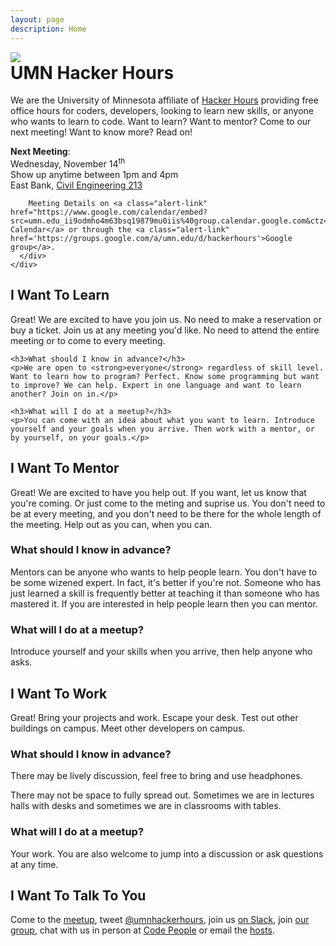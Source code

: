 ```yaml
---
layout: page
description: Home
---
```

<div class="page-header">
  <div class="row">
    <div class="col-md-2">
      <img src="img/logo.jpg" class="img-responsive" />
    </div>
    <div class="col-md-8">
      <h1 style="margin-top:0">UMN Hacker Hours</h1>
      <p>We are the University of Minnesota affiliate of <a href="http://hackerhours.org/">Hacker Hours</a> providing free office hours for coders, developers, looking to learn new skills, or anyone who wants to learn to code. Want to learn? Want to mentor? Come to our next meeting! Want to know more? Read on!</p>
      <div class="alert alert-success" role="alert">
        <a class="anchor" id="next_meeting"></a>
        <strong>Next Meeting</strong>:<br />
        Wednesday, November 14<sup>th</sup><br />
        Show up anytime between 1pm and 4pm<br />
        East Bank, <a href="https://roomsearch.umn.edu/roomsearch/#/rooms/b0b85352-6f5d-4165-9361-39bc6d32adc2">Civil Engineering 213</a><br />
        <!-- West Bank, <a href="https://roomsearch.umn.edu/roomsearch/#/rooms/8eb3e115-93bc-4173-b680-30f200e00cf0">Social Sciences 278</a><br /> -->
        <!-- St. Paul, <a href="https://roomsearch.umn.edu/roomsearch/#/rooms/236c88ec-0616-496e-bdfa-7d3b96ee9e33">Borlaug Hall 365</a><br /> -->

        Meeting Details on <a class="alert-link" href="https://www.google.com/calendar/embed?src=umn.edu_ii9odmho4m63bsq19879mu0iis%40group.calendar.google.com&ctz=America/Chicago">Our Calendar</a> or through the <a class="alert-link" href='https://groups.google.com/a/umn.edu/d/hackerhours'>Google group</a>.
      </div>
    </div>
  </div>
</div>

<div class="row">
  <div class="col-md-4">
    <h2>I Want To Learn</h2>
    <p>Great! We are excited to have you join us. No need to make a reservation or buy a ticket. Join us at any meeting you'd like. No need to attend the entire meeting or to come to every meeting.</p>

    <h3>What should I know in advance?</h3>
    <p>We are open to <strong>everyone</strong> regardless of skill level. Want to learn how to program? Perfect. Know some programming but want to improve? We can help. Expert in one language and want to learn another? Join on in.</p>

    <h3>What will I do at a meetup?</h3>
    <p>You can come with an idea about what you want to learn. Introduce yourself and your goals when you arrive. Then work with a mentor, or by yourself, on your goals.</p>
  </div>
  <div class="col-md-4">
    <h2>I Want To Mentor</h2>
    <p>Great! We are excited to have you help out. If you want, let us know that you're coming. Or just come to the meting and suprise us. You don't need to be at every meeting, and you don't need to be there for the whole length of the meeting. Help out as you can, when you can.</p>
    <h3>What should I know in advance?</h3>
    <p>Mentors can be anyone who wants to help people learn. You don't have to be some wizened expert. In fact, it's better if you're not. Someone who has just learned a skill is frequently better at teaching it than someone who has mastered it. If you are interested in help people learn then you can mentor.</p>
    <h3>What will I do at a meetup?</h3>
    <p>Introduce yourself and your skills when you arrive, then help anyone who asks.</p>
  </div>
  <div class="col-md-4">
    <h2>I Want To Work</h2>
    <p>Great! Bring your projects and work.  Escape your desk. Test out other buildings on campus.  Meet other developers on campus.</p>
    <h3>What should I know in advance?</h3>
    <p>There may be lively discussion, feel free to bring and use headphones.</p>
    <p>There may not be space to fully spread out.  Sometimes we are in lectures halls with desks and sometimes we are in classrooms with tables.</p>
    <h3>What will I do at a meetup?</h3>
    <p>Your work.  You are also welcome to jump into a discussion or ask questions at any time.</p>
  </div>
</div>

## I Want To Talk To You

Come to the [meetup](#next_meeting), tweet [@umnhackerhours](https://twitter.com/umnhackerhours), join us [on Slack](https://tech-peoaple-umn.slack.com/), join [our group](https://groups.google.com/a/umn.edu/d/hackerhours), chat with us in person at [Code People](http://code-people.umn.edu/) or email the [hosts](mailto:hackerhourshosts@umn.edu).

